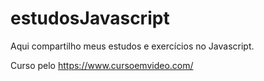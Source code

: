 # estudosJavascript
Aqui compartilho meus estudos e exercícios no Javascript.

Curso pelo https://www.cursoemvideo.com/
